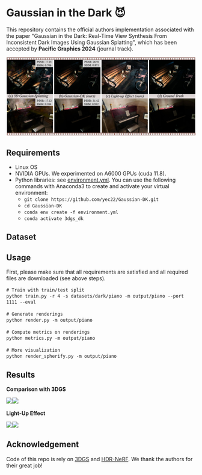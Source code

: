 # Gaussian in the Dark 😈

This repository contains the official authors implementation associated with the paper "Gaussian in the Dark: Real-Time View Synthesis From Inconsistent Dark Images Using Gaussian Splatting", which has been accepted by **Pacific Graphics 2024** (journal track).

<img src="assets/teaser.png">

## Requirements

* Linux OS
* NVIDIA GPUs. We experimented on A6000 GPUs (cuda 11.8).
* Python libraries: see [environment.yml](./environment.yml). You can use the following commands with Anaconda3 to create and activate your virtual environment:
  - `git clone https://github.com/yec22/Gaussian-DK.git`
  - `cd Gaussian-DK`
  - `conda env create -f environment.yml`
  - `conda activate 3dgs_dk`

## Dataset

## Usage

First, please make sure that all requirements are satisfied and all required files are downloaded (see above steps).

```
# Train with train/test split
python train.py -r 4 -s datasets/dark/piano -m output/piano --port 1111 --eval

# Generate renderings
python render.py -m output/piano

# Compute metrics on renderings
python metrics.py -m output/piano

# More visualization
python render_spherify.py -m output/piano
```

## Results

**Comparison with 3DGS**

<img src="assets/3dgs.gif" width="300"/><img src="assets/ours.gif" width="300"/>

**Light-Up Effect**

<img src="assets/light1.gif" width="300"/><img src="assets/light2.gif" width="300"/>

## Acknowledgement

Code of this repo is rely on [3DGS](https://github.com/graphdeco-inria/gaussian-splatting) and [HDR-NeRF](https://github.com/xhuangcv/hdr-nerf/). We thank the authors for their great job!